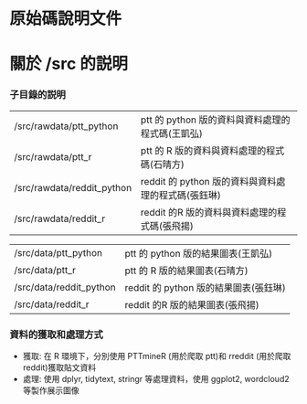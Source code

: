 # 原始碼說明文件
關於 /src 的説明
================
### 子目錄的説明
<table>
<tbody><tr>
<td>/src/rawdata/ptt_python</td>
<td>ptt 的 python 版的資料與資料處理的程式碼(王凱弘)</td>
</tr>
<tr>
<td>/src/rawdata/ptt_r</td>
<td>ptt 的 R 版的資料與資料處理的程式碼(石晴方)</td>
</tr>
<tr>
<td>/src/rawdata/reddit_python</td>
<td>reddit 的 python 版的資料與資料處理的程式碼(張鈺琳)</td>
</tr>
<tr>
<td>/src/rawdata/reddit_r</td>
<td>reddit 的R 版的資料與資料處理的程式碼(張飛揚)</td>
</tr>
</tbody>
</table>

<table>
<tbody><tr>
<td>/src/data/ptt_python</td>
<td>ptt 的 python 版的結果圖表(王凱弘)</td>
</tr>
<tr>
<td>/src/data/ptt_r</td>
<td>ptt 的 R 版的結果圖表(石晴方)</td>
</tr>
<tr>
<td>/src/data/reddit_python</td>
<td>reddit 的 python 版的結果圖表(張鈺琳)</td>
</tr>
<tr>
<td>/src/data/reddit_r</td>
<td>reddit 的R 版的結果圖表(張飛揚)</td>
</tr>
</tbody>
</table>

### 資料的獲取和處理方式
- 獲取: 在 R 環境下，分別使用 PTTmineR (用於爬取 ptt)和 rreddit (用於爬取 reddit)獲取貼文資料
- 處理: 使用 dplyr, tidytext, stringr 等處理資料，使用 ggplot2, wordcloud2 等製作展示圖像

